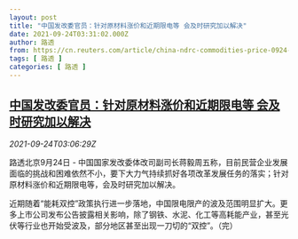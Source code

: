 ```yaml
---
layout: post
title: "中国发改委官员：针对原材料涨价和近期限电等 会及时研究加以解决"
date: 2021-09-24T03:31:02.000Z
author: 路透
from: https://cn.reuters.com/article/china-ndrc-commodities-price-0924-idCNKBS2GK06T
tags: [ 路透 ]
categories: [ 路透 ]
---
```

<!--1632454262000-->
[中国发改委官员：针对原材料涨价和近期限电等 会及时研究加以解决](https://cn.reuters.com/article/china-ndrc-commodities-price-0924-idCNKBS2GK06T)
------

<div>
<div><i>2021-09-24T03:06:29Z</i></div><p>路透北京9月24日 - 中国国家发改委体改司副司长蒋毅周五称，目前民营企业发展面临的挑战和困难依然不小，要下大力气持续抓好各项改革发展任务的落实；针对原材料涨价和近期限电等，会及时研究加以解决。</p><p>近期随着“能耗双控”政策执行进一步落地，中国限电限产的波及范围明显扩大。更多上市公司发布公告披露相关影响，除了钢铁、水泥、化工等高耗能产业，甚至光伏等行业也开始受波及，部分地区甚至出现一刀切的“双控”。（完）</p>
</div>
